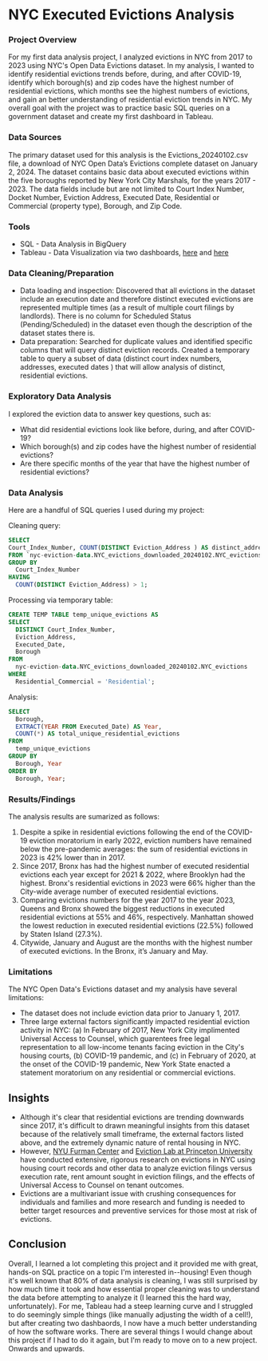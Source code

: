 # NYC Executed Evictions Analysis

### Project Overview

For my first data analysis project, I analyzed evictions in NYC from 2017 to 2023 using NYC's Open Data Evictions dataset. In my analysis, I wanted to identify residential evictions trends before, during, and after COVID-19, identify which borough(s) and zip codes have the highest number of residential evictions, which months see the highest numbers of evictions, and gain an better understanding of residential eviction trends in NYC. My overall goal with the project was to practice basic SQL queries on a government dataset and create my first dashboard in Tableau.

### Data Sources

The primary dataset used for this analysis is the Evictions_20240102.csv file, a download of NYC Open Data’s Evictions complete dataset on January 2, 2024. The dataset contains basic data about executed evictions within the five boroughs reported by New York City Marshals, for the years 2017 - 2023. The data fields include but are not limited to Court Index Number, Docket Number, Eviction Address, Executed Date, Residential or Commercial (property type), Borough, and Zip Code.

### Tools

- SQL - Data Analysis in BigQuery
- Tableau - Data Visualization via two dashboards, [here](https://public.tableau.com/views/cleaned_distinctNYCresevictions/NYCevictionsoverview?:language=en-US&:display_count=n&:origin=viz_share_link) and [here](https://public.tableau.com/views/2023ExecutedResidentialEvictionsintheBronxNYC/Bronxresevictionsdashboard?:language=en-US&:display_count=n&:origin=viz_share_link)

### Data Cleaning/Preparation

- Data loading and inspection: Discovered that all evictions in the dataset include an execution date and therefore distinct executed evictions are represented multiple times (as a result of multiple court filings by landlords). There is no column for Scheduled Status (Pending/Scheduled) in the dataset even though the description of the dataset states there is.
- Data preparation: Searched for duplicate values and identified specific columns that will query distinct eviction records. Created a temporary table to query a subset of data (distinct court index numbers, addresses, executed dates ) that will allow analysis of distinct, residential evictions. 

### Exploratory Data Analysis

I explored the eviction data to answer key questions, such as: 
- What did residential evictions look like before, during, and after COVID-19?
- Which borough(s) and zip codes have the highest number of residential evictions?
- Are there specific months of the year that have the highest number of residential evictions?

### Data Analysis

Here are a handful of SQL queries I used during my project:

Cleaning query:
```sql
SELECT 
Court_Index_Number, COUNT(DISTINCT Eviction_Address ) AS distinct_address_count
FROM `nyc-eviction-data.NYC_evictions_downloaded_20240102.NYC_evictions` 
GROUP BY
  Court_Index_Number
HAVING
  COUNT(DISTINCT Eviction_Address) > 1;
```

Processing via temporary table: 
```sql
CREATE TEMP TABLE temp_unique_evictions AS
SELECT
  DISTINCT Court_Index_Number,
  Eviction_Address,
  Executed_Date,
  Borough
FROM
  nyc-eviction-data.NYC_evictions_downloaded_20240102.NYC_evictions
WHERE
  Residential_Commercial = 'Residential';
```

Analysis:
```sql
SELECT
  Borough,
  EXTRACT(YEAR FROM Executed_Date) AS Year,
  COUNT(*) AS total_unique_residential_evictions
FROM
  temp_unique_evictions
GROUP BY
  Borough, Year
ORDER BY
  Borough, Year;
```

### Results/Findings
The analysis results are sumarized as follows:
1. Despite a spike in residential evictions following the end of the COVID-19 eviction moratorium in early 2022, eviction numbers have remained below the pre-pandemic averages: the sum of residential evictions in 2023 is 42% lower than in 2017.
2. Since 2017, Bronx has had the highest number of executed residential evictions each year except for 2021 & 2022, where Brooklyn had the highest. Bronx's residential evictions in 2023 were 66% higher than the City-wide average number of executed residential evictions.
3. Comparing evictions numbers for the year 2017 to the year 2023, Queens and Bronx showed the biggest reductions in executed residential evictions at 55% and 46%, respectively. Manhattan showed the lowest reduction in executed residential evictions (22.5%) followed by Staten Island (27.3%).
4. Citywide, January and August are the months with the highest number of executed evictions. In the Bronx, it’s January and May.

### Limitations
The NYC Open Data's Evictions dataset and my analysis have several limitations:
- The dataset does not include eviction data prior to January 1, 2017.
- Three large external factors significantly impacted residential eviction activity in NYC: (a) In February of 2017, New York City implimented  Universal Access to Counsel, which guarentees free legal representation to all low-income tenants facing eviction in the City's housing courts, (b) COVID-19 pandemic, and (c) in February of 2020, at the onset of the COVID-19 pandemic, New York State enacted a statement moratorium on any residential or commercial evictions.

## Insights
- Although it's clear that residential evictions are trending downwards since 2017, it's difficult to drawn meaningful insights from this dataset because of the relatively small timeframe, the external factors listed above, and the extremely dynamic nature of rental housing in NYC.
- However, [NYU Furman Center](https://furmancenter.org/research/publications/eyJyZXN1bHRfcGFnZSI6InJlc2VhcmNoXC9wdWJsaWNhdGlvbnMiLCJvcmRlcmJ5X3NvcnQiOiJlbnRyeV9kYXRlfGRlc2MiLCJrZXl3b3JkcyI6ImV2aWN0aW9ucyIsInNob3J0Y3V0IjoiZXlKeVpYTjFiSFJmY0dGblpTSTZJbkpsYzJWaGNtTm9YQzl3ZFdKc2FXTmhkR2x2Ym5NaUxDSnZjbVJsY21KNVgzTnZjblFpT2lKc2IzZGZjMlZoY21Ob1gzTmpiM0psZkdSbGMyTWlMQ0pyWlhsM2IzSmtjeUk2SW1WMmFXTjBhVzl1Y3lKOSJ9) and [Eviction Lab at Princeton University](https://evictionlab.org/research/) have conducted extensive, rigorous research on evictions in NYC using housing court records and other data to analyze eviction filings versus execution rate, rent amount sought in eviction filings, and the effects of Universal Access to Counsel on tenant outcomes.
- Evictions are a multivariant issue with crushing consequences for individuals and families and more research and funding is needed to better target resources and preventive services for those most at risk of evictions. 

## Conclusion
Overall, I learned a lot completing this project and it provided me with great, hands-on SQL practice on a topic I'm interested in--housing! Even though it's well known that 80% of data analysis is cleaning, I was still surprised by how much time it took and how essential proper cleaning was to understand the data before attempting to analyze it (I learned this the hard way, unfortunately). For me, Tableau had a steep learning curve and I struggled to do seemingly simple things (like manually adjusting the width of a cell!), but after creating two dashbaords, I now have a much better understanding of how the software works. There are several things I would change about this project if I had to do it again, but I'm ready to move on to a new project. Onwards and upwards.
